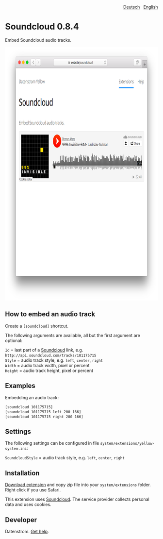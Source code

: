 <p align="right"><a href="README-de.md">Deutsch</a> &nbsp; <a href="README.md">English</a></p>

Soundcloud 0.8.4
================
Embed Soundcloud audio tracks.

<p align="center"><img src="soundcloud-screenshot.png?raw=true" width="795" height="836" alt="Screenshot"></p>

## How to embed an audio track

Create a `[soundcloud]` shortcut.
 
The following arguments are available, all but the first argument are optional:

`Id` = last part of a [Soundcloud](https://soundcloud.com) link, e.g. `http://api.soundcloud.com/tracks/101175715`  
`Style` = audio track style, e.g. `left`, `center`, `right`  
`Width` = audio track width, pixel or percent  
`Height` = audio track height, pixel or percent   

## Examples

Embedding an audio track:

    [soundcloud 101175715]
    [soundcloud 101175715 left 200 166]
    [soundcloud 101175715 right 200 166]

## Settings

The following settings can be configured in file `system/extensions/yellow-system.ini`:

`SoundcloudStyle` = audio track style, e.g. `left`, `center`, `right`  

## Installation

[Download extension](https://github.com/datenstrom/yellow-extensions/raw/master/zip/soundcloud.zip) and copy zip file into your `system/extensions` folder. Right click if you use Safari.

This extension uses [Soundcloud](https://soundcloud.com). The service provider collects personal data and uses cookies.

## Developer

Datenstrom. [Get help](https://datenstrom.se/yellow/help/).
